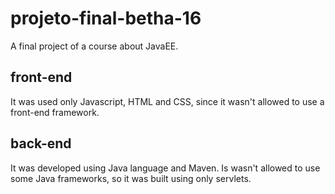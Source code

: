 # projeto-final-betha-16

A final project of a course about JavaEE.

## front-end

It was used only Javascript, HTML and CSS, since it wasn't allowed to use a front-end framework.

## back-end

It was developed using Java language and Maven. Is wasn't allowed to use some Java frameworks, so it was built using only servlets.
